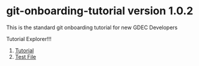 # git-onboarding-tutorial version 1.0.2
This is the standard git onboarding tutorial for new GDEC Developers

Tutorial Explorer!!!

1. [Tutorial](/tutorial.md)
1. [Test File](/testfile.md) 
